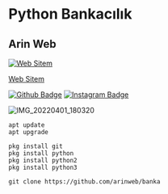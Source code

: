 # Python Bankacılık
## Arin Web
[![Web Sitem](https://instagram.fyei4-1.fna.fbcdn.net/v/t51.2885-19/277149479_333556288609329_5030317728030263283_n.jpg?stp=dst-jpg_s150x150&_nc_ht=instagram.fyei4-1.fna.fbcdn.net&_nc_cat=109&_nc_ohc=7mixpd-DDRIAX9Lgt9u&edm=AB32dywBAAAA&ccb=7-4&oh=00_AT_aH1BT6Bz8Nx77PxNR_KddmLBmFPA8Bmk2YumneyO6TA&oe=624ECD45&_nc_sid=c59781)](https://arinweb.epizy.com) 

[Web Sitem](https://arinweb.epizy.com)

[![Github Badge](https://img.shields.io/badge/-Github-000?style=quare&labelColor=000&logo=Github&logoColor=white&link=link)](https://github.com/arinweb) 
[![Instagram Badge](https://img.shields.io/badge/-Instagram-C13584?style=flat-quare&labelColor=C13584&logo=instagram&logoColor=white&link=link)](https://www.instagram.com/arin_web)

![IMG_20220401_180320](https://user-images.githubusercontent.com/60838684/161291039-2d09fa90-d684-4eee-92c7-970dac6b3296.png)

```
apt update
apt upgrade

pkg install git
pkg install python
pkg install python2
pkg install python3

git clone https://github.com/arinweb/banka
```
